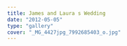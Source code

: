 ```yaml
---
title: James and Laura s Wedding
date: "2012-05-05"
type: "gallery"
cover: "_MG_4427jpg_7992685403_o.jpg"
---
```

